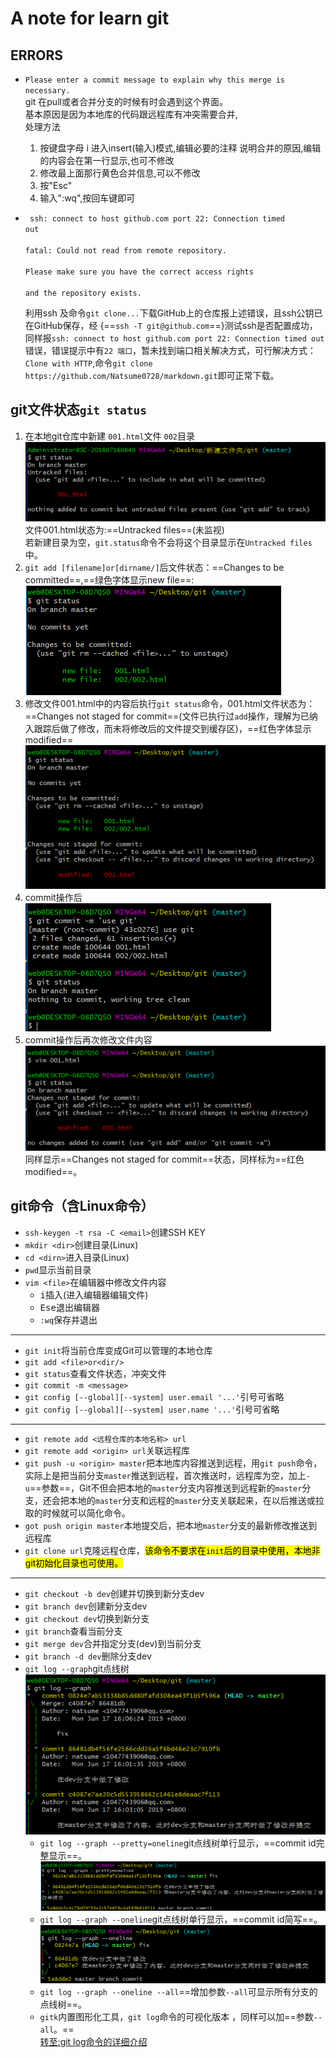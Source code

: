 # A note for learn git  

## ERRORS  

+ `Please enter a commit message to explain why this merge is necessary.`  
    git 在pull或者合并分支的时候有时会遇到这个界面。  
    基本原因是因为本地库的代码跟远程库有冲突需要合并,  
    处理方法  
    1. 按键盘字母 i 进入insert(输入)模式,编辑必要的注释 说明合并的原因,编辑的内容会在第一行显示,也可不修改  
    1. 修改最上面那行黄色合并信息,可以不修改  
    1. 按"Esc"  
    1. 输入":wq",按回车键即可  

+ <code> ssh: connect to host github.com port 22: Connection timed out  
fatal: Could not read from remote repository.  
Please make sure you have the correct access rights  
and the repository exists.</code>  

    利用ssh 及命令`git clone...`下载GitHub上的仓库报上述错误，且ssh公钥已在GitHub保存，经 {==`ssh -T git@github.com`==}测试ssh是否配置成功，同样报`ssh: connect to host github.com port 22: Connection timed out`错误，错误提示中有`22 端口`，暂未找到端口相关解决方式，可行解决方式：`Clone with HTTP`,命令`git clone https://github.com/Natsume0728/markdown.git`即可正常下载。  

## git文件状态`git status`  

1. 在本地git仓库中新建 `001.html`文件 `002`目录  
![Untracked files](./img/git_001.jpg)  
文件001.html状态为:==Untracked files==(未监视)  
若新建目录为空，`git.status`命令不会将这个目录显示在`Untracked files`中。  
1. `git add [filename]or[dirname/]`后文件状态：==Changes to be committed==,==绿色字体显示new file==:  
![changes to be committed](./img/git_002.jpg)  
1. 修改文件001.html中的内容后执行`git status`命令，001.html文件状态为：==Changes not staged for commit==(文件已执行过`add`操作，理解为已纳入跟踪后做了修改，而未将修改后的文件提交到缓存区)，==红色字体显示modified==  
![changes to be committed](./img/git_003.jpg)  
1. commit操作后  
![changes to be committed](./img/git_004.jpg)  
1. commit操作后再次修改文件内容  
![changes to be committed](./img/git_005.jpg)  
同样显示==Changes not staged for commit==状态，同样标为==红色modified==。  

## git命令（含Linux命令）  

+ `ssh-keygen -t rsa -C <email>`创建SSH KEY  
+ `mkdir <dir>`创建目录(Linux)  
+ `cd <dirn>`进入目录(Linux)  
+ `pwd`显示当前目录  
+ `vim <file>`在编辑器中修改文件内容  
    + <kbd>i</kbd>插入(进入编辑器编辑文件)  
    + <kbd>Ese</kbd>退出编辑器  
    + `:wq`保存并退出  

***

+ `git init`将当前仓库变成Git可以管理的本地仓库  
+ `git add <file>or<dir/>`  
+ `git status`查看文件状态，冲突文件  
+ `git commit -m <message>`  
+ `git config [--global][--system] user.email '...'`引号可省略  
+ `git config [--global][--system] user.name '...'`引号可省略  

***

+ `git remote add <远程仓库的本地名称> url`  
+ `git remote add <origin> url`关联远程库  
+ `git push -u <origin> master`把本地库内容推送到远程，用`git push`命令，实际上是把当前分支`master`推送到远程，首次推送时，远程库为空，加上`-u`==参数==，Git不但会把本地的`master`分支内容推送到远程新的`master`分支，还会把本地的`master`分支和远程的`master`分支关联起来，在以后推送或拉取的时候就可以简化命令。  
+ `got push origin master`本地提交后，把本地`master`分支的最新修改推送到远程库  
+ `git clone url`克隆远程仓库，<mark>该命令不要求在`init`后的目录中使用，本地非git初始化目录也可使用。</mark>  

***

+ `git checkout -b dev`创建并切换到新分支dev
+ `git branch dev`创建新分支dev
+ `git checkout dev`切换到新分支
+ `git branch`查看当前分支
+ `git merge dev`合并指定分支(dev)到当前分支
+ `git branch -d dev`删除分支dev
+ `git log --graph`git点线树  
![git log --graph](./img/git_006.jpg)  
    + `git log --graph --pretty=oneline`git点线树单行显示，==commit id完整显示==。  
![--pretty=oneline](./img/git_007.jpg)  
    + `git log --graph --oneline`git点线树单行显示，==commit id简写==。  
![--pretty=oneline](./img/git_008.jpg)  
    + `git log --graph --oneline --all`==增加参数`--all`可显示所有分支的点线树==。
    + `gitk`内置图形化工具，`git log`命令的可视化版本  ，同样可以加==参数`--all`。==  
[转至:git log命令的详细介绍](https://git-scm.com/book/zh/v1/Git-%E5%9F%BA%E7%A1%80-%E6%9F%A5%E7%9C%8B%E6%8F%90%E4%BA%A4%E5%8E%86%E5%8F%B2)  